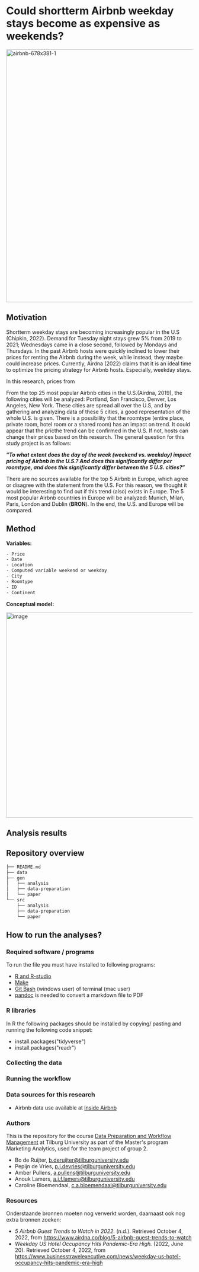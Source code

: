 
# Could shortterm Airbnb weekday stays become as expensive as weekends? 


<img width="682" alt="airbnb-678x381-1" src="https://user-images.githubusercontent.com/112823109/194288161-061a6d3b-6757-49e3-bb3b-aea886bb745e.png">

## Motivation
Shortterm weekday stays are becoming increasingly popular in the U.S (Chipkin, 2022). Demand for Tuesday night stays grew 5% from 2019 to 2021; Wednesdays came in a close second, followed by Mondays and Thursdays. In the past Airbnb hosts were quickly inclined to lower their prices for renting the Airbnb during the week, while instead, they maybe could increase prices. Currently, Airdna (2022) claims that it is an ideal time to optimize the pricing strategy for Airbnb hosts. Especially, weekday stays.

In this research, prices from 

From the top 25 most popular Airbnb cities in the U.S.(Airdna, 2019), the following cities will be analyzed: Portland, San Francisco, Denver, Los Angeles, New York. These cities are spread all over the U.S, and by gathering and analyzing data of these 5 cities, a good representation of the whole U.S. is given. There is a possibility that the roomtype (entire place, private room, hotel room or a shared room) has an impact on trend. It could appear that the pricthe trend can be confirmed in the U.S. If not, hosts can change their prices based on this research. 
The general question for this study project is as follows: 

**“*To what extent does the day of the week (weekend vs. weekday) impact pricing of Airbnb in the U.S.? And does this significantly differ per roomtype, and does this significantly differ between the 5 U.S. cities?*”**

There are no sources available for the top 5 Airbnb in Europe, which agree or disagree with the statement from the U.S. For this reason, we thought it would be interesting to find out if this trend (also) exists in Europe. The 5 most popular Airbnb countries in Europe will be analyzed: Munich, Milan, Paris, London and Dublin (**BRON**). In the end, the U.S. and Europe will be compared. 

## Method
**Variables:**
```bash
- Price
- Date 
- Location 
- Computed variable weekend or weekday
- City 
- Roomtype 
- ID
- Continent
```
**Conceptual model:**

<img width="554" alt="image" src="https://user-images.githubusercontent.com/112823109/194273826-e5bffbfb-a382-4d71-9ca3-68b32ccf30d7.png">

## Analysis results

## Repository overview
```bash
├── README.md
├── data
├── gen
│   ├── analysis
│   ├── data-preparation
│   └── paper
└── src
    ├── analysis
    ├── data-preparation
    └── paper 
```
## How to run the analyses?

### Required software / programs 
To run the file you must have installed to following programs:
- [R and R-studio](https://tilburgsciencehub.com/building-blocks/configure-your-computer/statistics-and-computation/r/)
- [Make](https://tilburgsciencehub.com/building-blocks/configure-your-computer/automation-and-workflows/make/)
- [Git Bash](https://gitforwindows.org/) (windows user) of terminal (mac user)
- [pandoc](https://tilburgsciencehub.com/building-blocks/configure-your-computer/statistics-and-computation/pandoc/) is needed to convert a markdown file to PDF

### R libraries 
In R the following packages should be installed by copying/ pasting and running the following code snippet:
- install.packages("tidyverse")
- install.packages("readr")

### Collecting the data


### Running the workflow

### Data sources for this research 
- Airbnb data use available at [Inside Airbnb](http://insideairbnb.com/get-the-data/)

### Authors
This is the repository for the course [Data Preparation and Workflow Management](https://dprep.hannesdatta.com/) at Tilburg University as part of the Master's program Marketing Analytics, used for the team project of group 2.

- Bo de Ruijter, b.deruijter@tilburguniversity.edu
- Pepijn de Vries, p.j.devries@tilburguniversity.edu
- Amber Pullens, a.pullens@tilburguniversity.edu
- Anouk Lamers, a.j.f.lamers@tilburguniversity.edu
- Caroline Bloemendaal, c.a.bloemendaal@tilburguniversity.edu

### Resources

Onderstaande bronnen moeten nog verwerkt worden, daarnaast ook nog extra bronnen zoeken: 
- *5 Airbnb Guest Trends to Watch in 2022.* (n.d.). Retrieved October 4, 2022, from https://www.airdna.co/blog/5-airbnb-guest-trends-to-watch
- *Weekday US Hotel Occupancy Hits Pandemic-Era High.* (2022, June 20). Retrieved October 4, 2022, from https://www.businesstravelexecutive.com/news/weekday-us-hotel-occupancy-hits-pandemic-era-high
